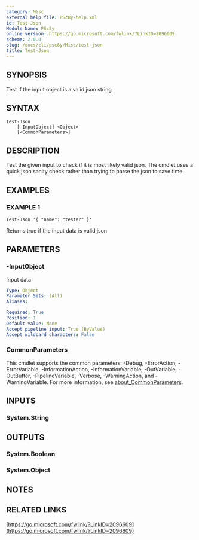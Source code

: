 ```yaml
---
category: Misc
external help file: PSc8y-help.xml
id: Test-Json
Module Name: PSc8y
online version: https://go.microsoft.com/fwlink/?LinkID=2096609
schema: 2.0.0
slug: /docs/cli/psc8y/Misc/test-json
title: Test-Json
---
```




## SYNOPSIS
Test if the input object is a valid json string

## SYNTAX

```
Test-Json
	[-InputObject] <Object>
	[<CommonParameters>]
```

## DESCRIPTION
Test the given input to check if it is most likely valid json.
The cmdlet uses
a quick json sanity check rather than trying to parse the json to save time.

## EXAMPLES

### EXAMPLE 1
```
Test-Json '{ "name": "tester" }'
```

Returns true if the input data is valid json

## PARAMETERS

### -InputObject
Input data

```yaml
Type: Object
Parameter Sets: (All)
Aliases:

Required: True
Position: 1
Default value: None
Accept pipeline input: True (ByValue)
Accept wildcard characters: False
```

### CommonParameters
This cmdlet supports the common parameters: -Debug, -ErrorAction, -ErrorVariable, -InformationAction, -InformationVariable, -OutVariable, -OutBuffer, -PipelineVariable, -Verbose, -WarningAction, and -WarningVariable. For more information, see [about_CommonParameters](http://go.microsoft.com/fwlink/?LinkID=113216).

## INPUTS

### System.String
## OUTPUTS

### System.Boolean
### System.Object
## NOTES

## RELATED LINKS

[https://go.microsoft.com/fwlink/?LinkID=2096609](https://go.microsoft.com/fwlink/?LinkID=2096609)

